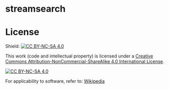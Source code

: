 # streamsearch


# License

Shield: [![CC BY-NC-SA 4.0][cc-by-nc-sa-shield]][cc-by-nc-sa]

This work (code and intellectual property) is licensed under a
[Creative Commons Attribution-NonCommercial-ShareAlike 4.0 International License][cc-by-nc-sa].

[![CC BY-NC-SA 4.0][cc-by-nc-sa-image]][cc-by-nc-sa]

[cc-by-nc-sa]: http://creativecommons.org/licenses/by-nc-sa/4.0/
[cc-by-nc-sa-image]: https://licensebuttons.net/l/by-nc-sa/4.0/88x31.png
[cc-by-nc-sa-shield]: https://img.shields.io/badge/License-CC%20BY--NC--SA%204.0-lightgrey.svg

For applicability to software, refer to: [Wikipedia](https://en.wikipedia.org/wiki/Creative_Commons_license#Software)